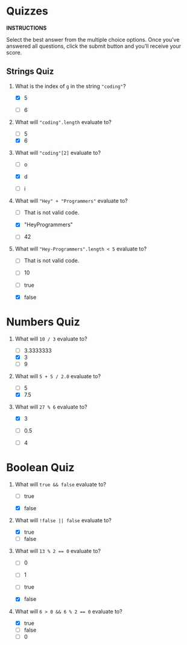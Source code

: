 # Quizzes

**INSTRUCTIONS**

Select the best answer from the multiple choice options. Once you’ve answered all questions, click the submit button and you’ll receive your score.


## Strings Quiz

1. What is the index of `g` in the string `"coding"`?

   - [x] 5
   - [ ] 6


2. What will `"coding".length` evaluate to?

   - [ ] 5
   - [x] 6

3. What will `"coding"[2]` evaluate to?

   - [ ] o
   - [x] d
   - [ ] i


4. What will `"Hey" + "Programmers"` evaluate to?

   - [ ] That is not valid code.
   - [x] "HeyProgrammers"
   - [ ] 42


5. What will `"Hey-Programmers".length < 5` evaluate to?

   - [ ] That is not valid code.
   - [ ] 10
   - [ ] true
   - [x] false


# Numbers Quiz

1. What will `10 / 3` evaluate to?

   - [ ] 3.3333333
   - [x] 3
   - [ ] 9

2. What will `5 + 5 / 2.0` evaluate to?

   - [ ] 5
   - [x] 7.5

3. What will `27 % 6` evaluate to?

   - [x] 3
   - [ ] 0.5
   - [ ] 4


# Boolean Quiz

1. What will `true && false` evaluate to?

   - [ ] true
   - [x] false


2. What will `!false || false` evaluate to?

   - [x] true
   - [ ] false

3. What will `13 % 2 == 0` evaluate to?

   - [ ] 0
   - [ ] 1
   - [ ] true
   - [x] false


4. What will `6 > 0 && 6 % 2 == 0` evaluate to?

   - [x] true
   - [ ] false
   - [ ] 0